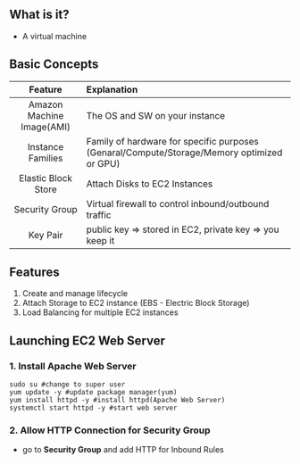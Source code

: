 ## What is it?
* A virtual machine
## Basic Concepts

|          Feature          | Explanation                                                                                |
|:-------------------------:|:------------------------------------------------------------------------------------------ |
| Amazon Machine Image(AMI) | The OS and SW on your instance                                                             |
|     Instance Families     | Family of hardware for specific purposes (Genaral/Compute/Storage/Memory optimized or GPU) |
|    Elastic Block Store    | Attach Disks to EC2 Instances                                                              |
|      Security Group       | Virtual firewall to control inbound/outbound traffic                                       |
|         Key Pair          | public key => stored in EC2, private key => you keep it                                                                                           |


## Features
1. Create and manage lifecycle
2. Attach Storage to EC2 instance (EBS - Electric Block Storage)
3. Load Balancing for multiple EC2 instances

## Launching EC2 Web Server
### 1. Install Apache Web Server
```shell
sudo su #change to super user
yum update -y #update package manager(yum)
yum install httpd -y #install httpd(Apache Web Server)
systemctl start httpd -y #start web server
```

### 2. Allow HTTP Connection for Security Group
* go to **Security Group** and add HTTP for Inbound Rules
